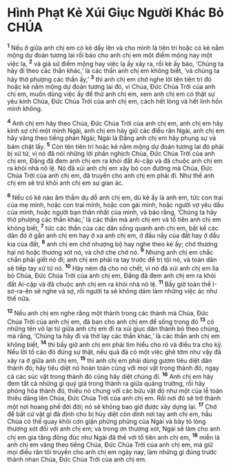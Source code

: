 # Hình Phạt Kẻ Xúi Giục Người Khác Bỏ CHÚA
<sup><b>1</b></sup> Nếu ở giữa anh chị em có kẻ dấy lên và cho mình là tiên tri hoặc có kẻ nằm mộng dự đoán tương lai rồi báo cho anh chị em một điềm mộng hay một việc lạ, <sup><b>2</b></sup> và giả sử điềm mộng hay việc lạ ấy xảy ra, rồi kẻ ấy bảo, ‘Chúng ta hãy đi theo các thần khác,’ là các thần anh chị em không biết, ‘và chúng ta hãy thờ phượng các thần ấy,’ <sup><b>3</b></sup> thì anh chị em chớ nghe lời tên tiên tri đó hoặc kẻ nằm mộng dự đoán tương lai đó, vì Chúa, Ðức Chúa Trời của anh chị em, muốn dùng việc ấy để thử anh chị em, xem anh chị em có thật sự yêu kính Chúa, Ðức Chúa Trời của anh chị em, cách hết lòng và hết linh hồn mình không.

<sup><b>4</b></sup> Anh chị em hãy theo Chúa, Ðức Chúa Trời của anh chị em, anh chị em hãy kính sợ chỉ một mình Ngài, anh chị em hãy giữ các điều răn Ngài, anh chị em hãy vâng theo tiếng phán Ngài; Ngài là Ðấng anh chị em hãy phụng sự và bám chặt lấy. <sup><b>5</b></sup> Còn tên tiên tri hoặc kẻ nằm mộng dự đoán tương lai đó phải bị xử tử, vì nó đã nói những lời phản nghịch Chúa, Ðức Chúa Trời của anh chị em, Ðấng đã đem anh chị em ra khỏi đất Ai-cập và đã chuộc anh chị em ra khỏi nhà nô lệ. Nó đã xúi anh chị em xây bỏ con đường mà Chúa, Ðức Chúa Trời của anh chị em, đã truyền cho anh chị em phải đi. Như thế anh chị em sẽ trừ khỏi anh chị em sự gian ác.

<sup><b>6</b></sup> Nếu có kẻ nào âm thầm dụ dỗ anh chị em, dù kẻ ấy là anh em, tức con trai của mẹ mình, hoặc con trai mình, hoặc con gái mình, hoặc người vợ yêu dấu của mình, hoặc người bạn thân nhất của mình, và bảo rằng, ‘Chúng ta hãy thờ phượng các thần khác,’ là các thần mà anh chị em và tổ tiên anh chị em không biết, <sup><b>7</b></sup> tức các thần của các dân sống quanh anh chị em, bất kể các dân đó ở gần anh chị em hay ở xa anh chị em, ở đầu nầy của đất hay ở đầu kia của đất, <sup><b>8</b></sup> anh chị em chớ nhượng bộ hay nghe theo kẻ ấy; chớ thương hại nó hoặc thương xót nó, và chớ che chở nó. <sup><b>9</b></sup> Nhưng anh chị em chắc chắn phải giết nó đi; anh chị em phải ra tay trước để trị tội nó, và toàn dân sẽ tiếp tay xử tử nó. <sup><b>10</b></sup> Hãy ném đá cho nó chết, vì nó đã xúi anh chị em lìa bỏ Chúa, Ðức Chúa Trời của anh chị em, Ðấng đã đem anh chị em ra khỏi đất Ai-cập và đã chuộc anh chị em ra khỏi nhà nô lệ. <sup><b>11</b></sup> Bấy giờ toàn thể I-sơ-ra-ên sẽ nghe và sợ, rồi người ta sẽ không dám làm những việc ác như thế nữa.

<sup><b>12</b></sup> Nếu anh chị em nghe rằng một thành trong các thành mà Chúa, Ðức Chúa Trời của anh chị em, đã ban cho anh chị em để sống trong đó <sup><b>13</b></sup> có những tên vô lại từ giữa anh chị em đi ra xúi giục dân thành bỏ theo chúng, mà rằng, ‘Chúng ta hãy đi và thờ lạy các thần khác,’ là các thần anh chị em không biết, <sup><b>14</b></sup> thì bấy giờ anh chị em phải tìm hiểu cho rõ và điều tra cho kỹ. Nếu lời tố cáo đó đúng sự thật, nếu quả đã có một việc ghê tởm như vậy đã xảy ra ở giữa anh chị em, <sup><b>15</b></sup> thì anh chị em phải dùng gươm tiêu diệt dân thành đó; hãy tiêu diệt nó hoàn toàn cùng với mọi vật trong thành đó, ngay cả các súc vật trong thành đó cũng hãy diệt chúng đi. <sup><b>16</b></sup> Anh chị em hãy đem tất cả những gì quý giá trong thành ra giữa quảng trường, rồi hãy phóng hỏa thành đó, thiêu nó chung với các bửu vật đó như một của lễ toàn thiêu dâng lên Chúa, Ðức Chúa Trời của anh chị em. Rồi nơi đó sẽ trở thành một nơi hoang phế đời đời; nó sẽ không bao giờ được xây dựng lại. <sup><b>17</b></sup> Chớ để bất cứ vật gì đã định cho bị hủy diệt còn dính nơi tay anh chị em, hầu Chúa có thể quay khỏi cơn giận phừng phừng của Ngài và bày tỏ lòng thương xót đối với anh chị em; và trong ơn thương xót, Ngài sẽ làm cho anh chị em gia tăng đông đúc như Ngài đã thề với tổ tiên anh chị em, <sup><b>18</b></sup> miễn là anh chị em vâng theo tiếng Chúa, Ðức Chúa Trời của anh chị em, mà giữ mọi điều răn tôi truyền cho anh chị em ngày nay, làm những gì đúng trước thánh nhan Chúa, Ðức Chúa Trời của anh chị em.